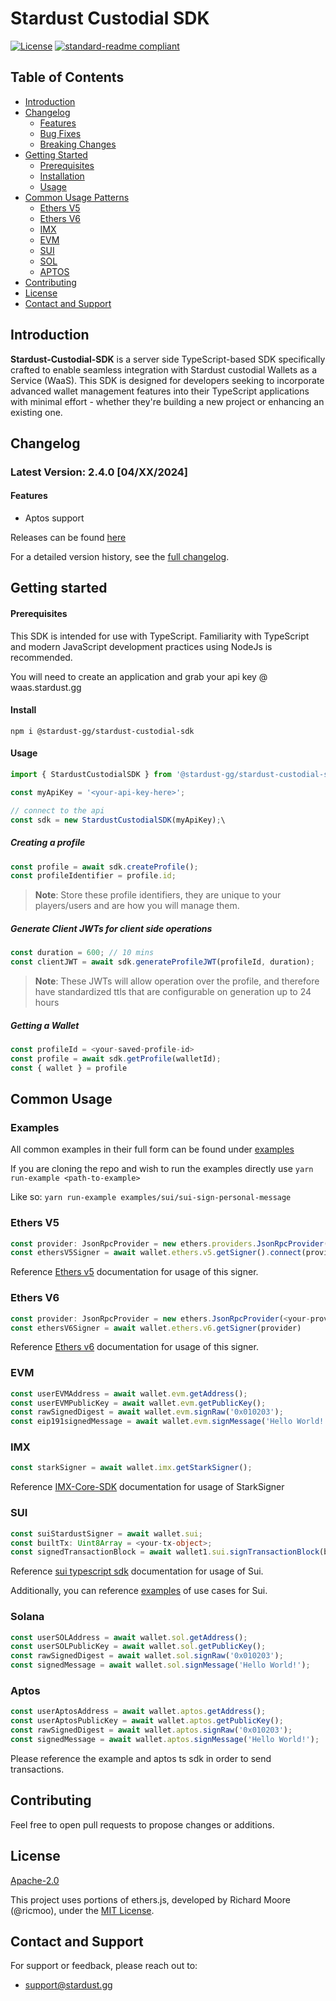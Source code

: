 # Stardust Custodial SDK

<!--
![banner]()
![badge]()
![badge]()
-->

[![License](https://img.shields.io/badge/License-Apache_2.0-blue.svg)](https://opensource.org/licenses/Apache-2.0)
[![standard-readme compliant](https://img.shields.io/badge/readme%20style-standard-brightgreen.svg?style=flat-square)](https://github.com/RichardLitt/standard-readme)

## Table of Contents

- [Introduction](#introduction)
- [Changelog](#changelog)
  - [Features](#features)
  - [Bug Fixes](#fixes)
  - [Breaking Changes](#breaking)
- [Getting Started](#getting-started)
  - [Prerequisites](#prerequisites)
  - [Installation](#installation)
  - [Usage](#usage)
- [Common Usage Patterns](#common-usage-patterns)
  - [Ethers V5](#ethers-V5)
  - [Ethers V6](#ethers-V6)
  - [IMX](#imx)
  - [EVM](#evm)
  - [SUI](#sui)
  - [SOL](#sol)
  - [APTOS](#aptos)
- [Contributing](#contributing)
- [License](#license)
- [Contact and Support](#contact-and-support)

## Introduction

**Stardust-Custodial-SDK** is a server side TypeScript-based SDK specifically crafted to enable seamless integration with Stardust custodial Wallets as a Service (WaaS). This SDK is designed for developers seeking to incorporate advanced wallet management features into their TypeScript applications with minimal effort - whether they're building a new project or enhancing an existing one.

## Changelog

### Latest Version: 2.4.0 [04/XX/2024]

#### Features

- Aptos support

Releases can be found [here](https://github.com/stardust-gg/stardust-custodial-sdk/releases)

For a detailed version history, see the [full changelog](https://docs-waas.stardust.gg/change-log/v2).

## Getting started

#### Prerequisites

This SDK is intended for use with TypeScript. Familiarity with TypeScript and modern JavaScript development practices using NodeJs is recommended.

You will need to create an application and grab your api key @ waas.stardust.gg

#### Install

```
npm i @stardust-gg/stardust-custodial-sdk
```

#### Usage

```ts
import { StardustCustodialSDK } from '@stardust-gg/stardust-custodial-sdk';

const myApiKey = '<your-api-key-here>';

// connect to the api
const sdk = new StardustCustodialSDK(myApiKey);\
```

##### Creating a profile

```ts
const profile = await sdk.createProfile();
const profileIdentifier = profile.id;
```

> **Note**: Store these profile identifiers, they are unique to your players/users and are how you will manage them.

##### Generate Client JWTs for client side operations

```ts
const duration = 600; // 10 mins
const clientJWT = await sdk.generateProfileJWT(profileId, duration);
```

> **Note**: These JWTs will allow operation over the profile, and therefore have standardized ttls that are configurable on generation up to 24 hours

##### Getting a Wallet

```ts
const profileId = <your-saved-profile-id>
const profile = await sdk.getProfile(walletId);
const { wallet } = profile
```

## Common Usage

### Examples

All common examples in their full form can be found under [examples](./examples/)

If you are cloning the repo and wish to run the examples directly use `yarn run-example <path-to-example>`

Like so:
`yarn run-example examples/sui/sui-sign-personal-message`

### Ethers V5

```ts
const provider: JsonRpcProvider = new ethers.providers.JsonRpcProvider(<your-provider-url>)
const ethersV5Signer = await wallet.ethers.v5.getSigner().connect(provider)
```

Reference [Ethers v5](https://docs.ethers.org/v5/) documentation for usage of this signer.

### Ethers V6

```ts
const provider: JsonRpcProvider = new ethers.JsonRpcProvider(<your-provider-url>)
const ethersV6Signer = await wallet.ethers.v6.getSigner(provider)
```

Reference [Ethers v6](https://docs.ethers.org/v6/) documentation for usage of this signer.

### EVM

```ts
const userEVMAddress = await wallet.evm.getAddress();
const userEVMPublicKey = await wallet.evm.getPublicKey();
const rawSignedDigest = await wallet.evm.signRaw('0x010203');
const eip191signedMessage = await wallet.evm.signMessage('Hello World!');
```

### IMX

```ts
const starkSigner = await wallet.imx.getStarkSigner();
```

Reference [IMX-Core-SDK](https://github.com/immutable/imx-core-sdk/tree/main/examples) documentation for usage of StarkSigner

### SUI

```ts
const suiStardustSigner = await wallet.sui;
const builtTx: Uint8Array = <your-tx-object>;
const signedTransactionBlock = await wallet1.sui.signTransactionBlock(builtTx);
```

Reference [sui typescript sdk](https://github.com/MystenLabs/sui/blob/main/sdk/typescript/README.md) documentation for usage of Sui.

Additionally, you can reference [examples](./examples/sui/) of use cases for Sui.

### Solana

```ts
const userSOLAddress = await wallet.sol.getAddress();
const userSOLPublicKey = await wallet.sol.getPublicKey();
const rawSignedDigest = await wallet.sol.signRaw('0x010203');
const signedMessage = await wallet.sol.signMessage('Hello World!');
```

### Aptos

```ts
const userAptosAddress = await wallet.aptos.getAddress();
const userAptosPublicKey = await wallet.aptos.getPublicKey();
const rawSignedDigest = await wallet.aptos.signRaw('0x010203');
const signedMessage = await wallet.aptos.signMessage('Hello World!');
```

Please reference the example and aptos ts sdk in order to send transactions.

## Contributing

Feel free to open pull requests to propose changes or additions.

## License

[Apache-2.0](./LICENSE.md)

This project uses portions of ethers.js, developed by Richard Moore (@ricmoo), under the [MIT License](./LICENSE.ETHERS.JS.MD).

## Contact and Support

For support or feedback, please reach out to:

- support@stardust.gg
